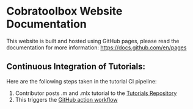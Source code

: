 # Cobratoolbox Website Documentation

This website is built and hosted using GitHub pages, please read the documentation for more information: https://docs.github.com/en/pages


## Continuous Integration of Tutorials:

Here are the following steps taken in the tutorial CI pipeline:
1. Contributor posts .m and .mlx tutorial to the [Tutorials Repository](https://github.com/opencobra/COBRA.tutorials)
2. This triggers the [GitHub action workflow](https://github.com/opencobra/COBRA.tutorials/blob/master/.github/workflows/main.yml) 
